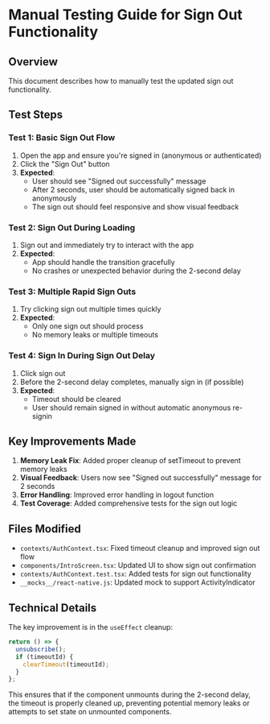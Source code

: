 # Manual Testing Guide for Sign Out Functionality

## Overview
This document describes how to manually test the updated sign out functionality.

## Test Steps

### Test 1: Basic Sign Out Flow
1. Open the app and ensure you're signed in (anonymous or authenticated)
2. Click the "Sign Out" button
3. **Expected**: 
   - User should see "Signed out successfully" message
   - After 2 seconds, user should be automatically signed back in anonymously
   - The sign out should feel responsive and show visual feedback

### Test 2: Sign Out During Loading
1. Sign out and immediately try to interact with the app
2. **Expected**: 
   - App should handle the transition gracefully
   - No crashes or unexpected behavior during the 2-second delay

### Test 3: Multiple Rapid Sign Outs
1. Try clicking sign out multiple times quickly
2. **Expected**: 
   - Only one sign out should process
   - No memory leaks or multiple timeouts

### Test 4: Sign In During Sign Out Delay
1. Click sign out
2. Before the 2-second delay completes, manually sign in (if possible)
3. **Expected**: 
   - Timeout should be cleared
   - User should remain signed in without automatic anonymous re-signin

## Key Improvements Made

1. **Memory Leak Fix**: Added proper cleanup of setTimeout to prevent memory leaks
2. **Visual Feedback**: Users now see "Signed out successfully" message for 2 seconds
3. **Error Handling**: Improved error handling in logout function
4. **Test Coverage**: Added comprehensive tests for the sign out logic

## Files Modified

- `contexts/AuthContext.tsx`: Fixed timeout cleanup and improved sign out flow
- `components/IntroScreen.tsx`: Updated UI to show sign out confirmation
- `contexts/AuthContext.test.tsx`: Added tests for sign out functionality
- `__mocks__/react-native.js`: Updated mock to support ActivityIndicator

## Technical Details

The key improvement is in the `useEffect` cleanup:

```typescript
return () => {
  unsubscribe();
  if (timeoutId) {
    clearTimeout(timeoutId);
  }
};
```

This ensures that if the component unmounts during the 2-second delay, the timeout is properly cleaned up, preventing potential memory leaks or attempts to set state on unmounted components.